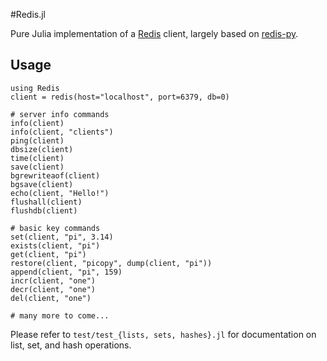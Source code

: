 #Redis.jl

Pure Julia implementation of a [Redis](http://redis.io) client, largely based on [redis-py](https://github.com/andymccurdy/redis-py).

## Usage

    using Redis
    client = redis(host="localhost", port=6379, db=0)

    # server info commands
    info(client)
    info(client, "clients")
    ping(client)
    dbsize(client)
    time(client)
    save(client)
    bgrewriteaof(client)
    bgsave(client)
    echo(client, "Hello!")
    flushall(client)
    flushdb(client)

    # basic key commands
    set(client, "pi", 3.14)
    exists(client, "pi")
    get(client, "pi")
    restore(client, "picopy", dump(client, "pi"))
    append(client, "pi", 159)
    incr(client, "one")
    decr(client, "one")
    del(client, "one")

    # many more to come...

Please refer to `test/test_{lists, sets, hashes}.jl` for documentation
on list, set, and hash operations.
